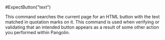 #ExpectButton("text")



This command searches the current page for an HTML button with the text matched in quotation marks on it. This command is used when verifying or validating that an intended button appears as a result of some other action you performed within Pangolin.